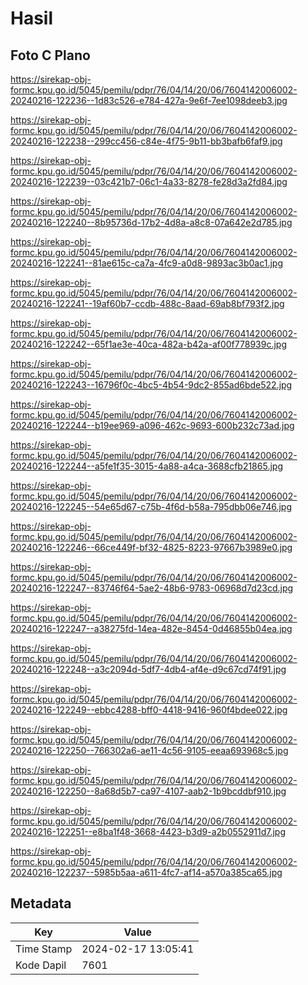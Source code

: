 # Hasil

## Foto C Plano

https://sirekap-obj-formc.kpu.go.id/5045/pemilu/pdpr/76/04/14/20/06/7604142006002-20240216-122236--1d83c526-e784-427a-9e6f-7ee1098deeb3.jpg

https://sirekap-obj-formc.kpu.go.id/5045/pemilu/pdpr/76/04/14/20/06/7604142006002-20240216-122238--299cc456-c84e-4f75-9b11-bb3bafb6faf9.jpg

https://sirekap-obj-formc.kpu.go.id/5045/pemilu/pdpr/76/04/14/20/06/7604142006002-20240216-122239--03c421b7-06c1-4a33-8278-fe28d3a2fd84.jpg

https://sirekap-obj-formc.kpu.go.id/5045/pemilu/pdpr/76/04/14/20/06/7604142006002-20240216-122240--8b95736d-17b2-4d8a-a8c8-07a642e2d785.jpg

https://sirekap-obj-formc.kpu.go.id/5045/pemilu/pdpr/76/04/14/20/06/7604142006002-20240216-122241--81ae615c-ca7a-4fc9-a0d8-9893ac3b0ac1.jpg

https://sirekap-obj-formc.kpu.go.id/5045/pemilu/pdpr/76/04/14/20/06/7604142006002-20240216-122241--19af60b7-ccdb-488c-8aad-69ab8bf793f2.jpg

https://sirekap-obj-formc.kpu.go.id/5045/pemilu/pdpr/76/04/14/20/06/7604142006002-20240216-122242--65f1ae3e-40ca-482a-b42a-af00f778939c.jpg

https://sirekap-obj-formc.kpu.go.id/5045/pemilu/pdpr/76/04/14/20/06/7604142006002-20240216-122243--16796f0c-4bc5-4b54-9dc2-855ad6bde522.jpg

https://sirekap-obj-formc.kpu.go.id/5045/pemilu/pdpr/76/04/14/20/06/7604142006002-20240216-122244--b19ee969-a096-462c-9693-600b232c73ad.jpg

https://sirekap-obj-formc.kpu.go.id/5045/pemilu/pdpr/76/04/14/20/06/7604142006002-20240216-122244--a5fe1f35-3015-4a88-a4ca-3688cfb21865.jpg

https://sirekap-obj-formc.kpu.go.id/5045/pemilu/pdpr/76/04/14/20/06/7604142006002-20240216-122245--54e65d67-c75b-4f6d-b58a-795dbb06e746.jpg

https://sirekap-obj-formc.kpu.go.id/5045/pemilu/pdpr/76/04/14/20/06/7604142006002-20240216-122246--66ce449f-bf32-4825-8223-97667b3989e0.jpg

https://sirekap-obj-formc.kpu.go.id/5045/pemilu/pdpr/76/04/14/20/06/7604142006002-20240216-122247--83746f64-5ae2-48b6-9783-06968d7d23cd.jpg

https://sirekap-obj-formc.kpu.go.id/5045/pemilu/pdpr/76/04/14/20/06/7604142006002-20240216-122247--a38275fd-14ea-482e-8454-0d46855b04ea.jpg

https://sirekap-obj-formc.kpu.go.id/5045/pemilu/pdpr/76/04/14/20/06/7604142006002-20240216-122248--a3c2094d-5df7-4db4-af4e-d9c67cd74f91.jpg

https://sirekap-obj-formc.kpu.go.id/5045/pemilu/pdpr/76/04/14/20/06/7604142006002-20240216-122249--ebbc4288-bff0-4418-9416-960f4bdee022.jpg

https://sirekap-obj-formc.kpu.go.id/5045/pemilu/pdpr/76/04/14/20/06/7604142006002-20240216-122250--766302a6-ae11-4c56-9105-eeaa693968c5.jpg

https://sirekap-obj-formc.kpu.go.id/5045/pemilu/pdpr/76/04/14/20/06/7604142006002-20240216-122250--8a68d5b7-ca97-4107-aab2-1b9bcddbf910.jpg

https://sirekap-obj-formc.kpu.go.id/5045/pemilu/pdpr/76/04/14/20/06/7604142006002-20240216-122251--e8ba1f48-3668-4423-b3d9-a2b0552911d7.jpg

https://sirekap-obj-formc.kpu.go.id/5045/pemilu/pdpr/76/04/14/20/06/7604142006002-20240216-122237--5985b5aa-a611-4fc7-af14-a570a385ca65.jpg


## Metadata

| Key        | Value               |
| ---------- | ------------------- |
| Time Stamp | 2024-02-17 13:05:41 |
| Kode Dapil | 7601                |



